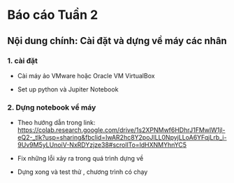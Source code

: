# Báo cáo Tuần 2
## Nội dung chính: Cài đặt và dựng về máy các nhân

### 1. cài đặt 

* Cài máy ảo VMware hoặc Oracle VM VirtualBox

* Set up python và Jupiter Notebook



### 2. Dựng notebook về máy

* Theo hướng dẫn trong link:     
https://colab.research.google.com/drive/1s2XPNMwf6HDhrJ1FMwlW1jl-eQ2-_tlk?usp=sharing&fbclid=IwAR2hc8Y2poJlLL0NpyjLLoA6YFqjLrb_i-9Uv9M5yLUnoiV-NxRDYzjze38#scrollTo=ldHXNMYhnYC5


* Fix những lỗi xảy ra trong quá trình dựng về

* Dựng xong và test thử , chương trình có chạy
